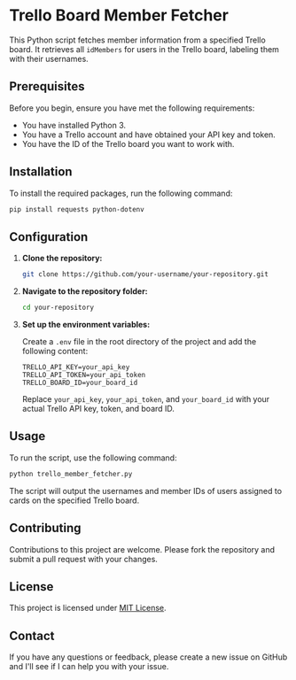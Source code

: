 # Trello Board Member Fetcher

This Python script fetches member information from a specified Trello board. It retrieves all `idMembers` for users in the Trello board, labeling them with their usernames.

## Prerequisites

Before you begin, ensure you have met the following requirements:

- You have installed Python 3.
- You have a Trello account and have obtained your API key and token.
- You have the ID of the Trello board you want to work with.

## Installation

To install the required packages, run the following command:

```bash
pip install requests python-dotenv
```

## Configuration

1. **Clone the repository:**

   ```bash
   git clone https://github.com/your-username/your-repository.git
   ```

2. **Navigate to the repository folder:**

   ```bash
   cd your-repository
   ```

3. **Set up the environment variables:**

   Create a `.env` file in the root directory of the project and add the following content:

   ```env
   TRELLO_API_KEY=your_api_key
   TRELLO_API_TOKEN=your_api_token
   TRELLO_BOARD_ID=your_board_id
   ```

   Replace `your_api_key`, `your_api_token`, and `your_board_id` with your actual Trello API key, token, and board ID.

## Usage

To run the script, use the following command:

```bash
python trello_member_fetcher.py
```

The script will output the usernames and member IDs of users assigned to cards on the specified Trello board.

## Contributing

Contributions to this project are welcome. Please fork the repository and submit a pull request with your changes.

## License

This project is licensed under [MIT License](LICENSE).

## Contact

If you have any questions or feedback, please create a new issue on GitHub and I'll see if I can help you with your issue.
